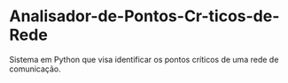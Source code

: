 # Analisador-de-Pontos-Cr-ticos-de-Rede
Sistema em Python que visa identificar os pontos críticos de uma rede de comunicação.
